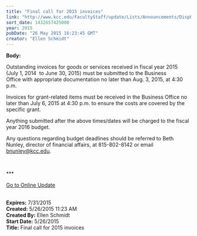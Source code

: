 ```yaml
---
title: "Final call for 2015 invoices"
link: "http://www.kcc.edu/FacultyStaff/update/Lists/Announcements/DispForm.aspx?ID=1938"
sort_date: 1432657425000
year: 2015
pubDate: "26 May 2015 16:23:45 GMT"
creator: "Ellen Schmidt"
---
```


<div><b>Body:</b> <div class="ExternalClass935653B8875D4823AAC5D4DE43408C0B"><p>Outstanding invoices for goods or services received in fiscal year 2015 (July 1, 2014  to June 30, 2015) must be submitted to the Business Office with appropriate documentation no later than Aug. 3, 2015, at 4:30 p.m.  </p>
<p>Invoices for grant-related items must be received in the Business Office no later than July 6, 2015 at 4:30 p.m. to ensure the costs are covered by the specific grant.</p>
<p>Anything submitted after the above times/dates will be charged to the fiscal year 2016 budget.</p>
<p>Any questions regarding budget deadlines should be referred to Beth Nunley, director of financial affairs, at 815-802-8142 or email <a href="mailto:bnunley@kcc.edu">bnunley@kcc.edu</a>.</p>
<p> </p>
<p>***</p>
<p><a href="/Update">Go to Online Update</a></p>
<div> </div></div></div>
<div><b>Expires:</b> 7/31/2015</div>
<div><b>Created:</b> 5/26/2015 11:23 AM</div>
<div><b>Created By:</b> Ellen Schmidt</div>
<div><b>Start Date:</b> 5/26/2015</div>
<div><b>Title:</b> Final call for 2015 invoices</div>
